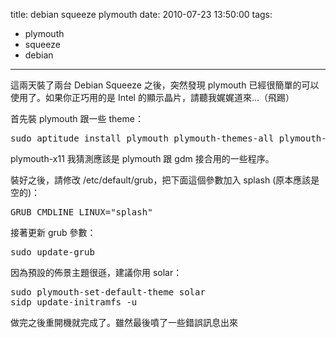title: debian squeeze plymouth
date: 2010-07-23 13:50:00
tags: 
- plymouth
- squeeze
- debian
---

這兩天裝了兩台 Debian Squeeze 之後，突然發現 plymouth 已經很簡單的可以使用了。如果你正巧用的是 Intel 的顯示晶片，請聽我娓娓道來…（飛踢）

首先裝 plymouth 跟一些 theme：
<pre class="brush: bash">sudo aptitude install plymouth plymouth-themes-all plymouth-x11
</pre>
plymouth-x11 我猜測應該是 plymouth 跟 gdm 接合用的一些程序。

裝好之後，請修改 /etc/default/grub，把下面這個參數加入 splash (原本應該是空的)：
<pre class="brush: bash">GRUB_CMDLINE_LINUX="splash"
</pre>
接著更新 grub 參數：
<pre class="brush: bash">sudo update-grub
</pre>
因為預設的佈景主題很遜，建議你用 solar：
<pre class="brush: bash">sudo plymouth-set-default-theme solar
sidp update-initramfs -u
</pre>
做完之後重開機就完成了。雖然最後噴了一些錯誤訊息出來
<object width="480" height="385"><param name="movie" value="http://www.youtube.com/v/pm_J5E92zTs&amp;hl=zh_TW&amp;fs=1"></param><param name="allowFullScreen" value="true"></param><param name="allowscriptaccess" value="always"></param><embed src="http://www.youtube.com/v/pm_J5E92zTs&amp;hl=zh_TW&amp;fs=1" type="application/x-shockwave-flash" allowscriptaccess="always" allowfullscreen="true" width="480" height="385"></embed></object>